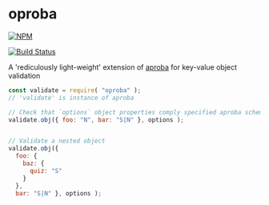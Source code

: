 # oproba
[![NPM](https://nodei.co/npm/oproba.png)](https://nodei.co/npm/oproba/)

[![Build Status](https://travis-ci.org/dsheiko/oproba.png)](https://travis-ci.org/dsheiko/oproba)

A 'rediculously light-weight' extension of [aproba](https://github.com/iarna/aproba) for key-value object validation

```js
const validate = require( "oproba" );
// 'validate' is instance of aproba

// Check that `options` object properties comply specified aproba schemas
validate.obj({ foo: "N", bar: "S|N" }, options );


// Validate a nested object
validate.obj({
  foo: {
    baz: {
      quiz: "S"
    }
  },
  bar: "S|N" }, options );
```

